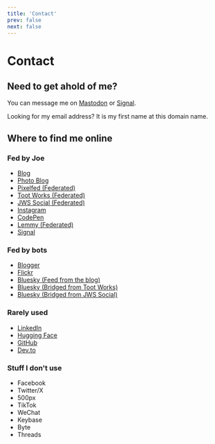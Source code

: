 ```yaml
---
title: 'Contact'
prev: false
next: false
---
```

# Contact

## Need to get ahold of me?

You can message me on [Mastodon](https://toot.works/@joe) or <a rel="me" href="https://signal.me/#eu/wYx/v3zx0aPCt1RvLXBtCTcrKGWK0hJiIw2JpsQatK5UCSN9YMpDurXTeZ11atLj">Signal</a>.  

Looking for my email address?  It is my first name at this domain name.

## Where to find me online

### Fed by Joe

* <a rel="me" href="https://jws.news">Blog</a>
* <a rel="me" href="https://jws.pictures">Photo Blog</a>
* <a rel="me" href="https://pixelfed.social/i/web/profile/11244">Pixelfed (Federated)</a>
* <a rel="me" href="https://toot.works/@joe">Toot Works (Federated)</a>
* <a rel="me" href="https://jws.social/@joe">JWS Social (Federated)</a>
* <a rel="me" href="https://www.instagram.com/joesteinbring/">Instagram</a>
* <a rel="me" href="https://codepen.io/steinbring">CodePen</a>
* <a rel="me" href="https://midwest.social/u/steinbring">Lemmy (Federated)</a>
* <a rel="me" href="https://signal.me/#eu/wYx/v3zx0aPCt1RvLXBtCTcrKGWK0hJiIw2JpsQatK5UCSN9YMpDurXTeZ11atLj">Signal</a>

### Fed by bots

* <a rel="me" href="https://photos.jws.app">Blogger</a>
* <a rel="me" href="https://www.flickr.com/photos/joesteinbring/">Flickr</a>
* <a rel="me" href="https://bsky.app/profile/jws.news">Bluesky (Feed from the blog)</a>
* <a rel="me" href="https://bsky.app/profile/joe.toot.works.ap.brid.gy">Bluesky (Bridged from Toot Works)</a>
* <a rel="me" href="https://bsky.app/profile/joe.jws.social.ap.brid.gy">Bluesky (Bridged from JWS Social)</a>

### Rarely used

* <a rel="me" href="https://www.linkedin.com/in/steinbring/">LinkedIn</a>
* <a rel="me" href="https://huggingface.co/steinbring">Hugging Face</a>
* <a rel="me" href="https://github.com/steinbring/">GitHub</a>
* <a rel="me" href="https://dev.to/steinbring/">Dev.to</a>

### Stuff I don't use

* Facebook
* Twitter/X
* 500px
* TikTok
* WeChat
* Keybase
* Byte
* Threads
